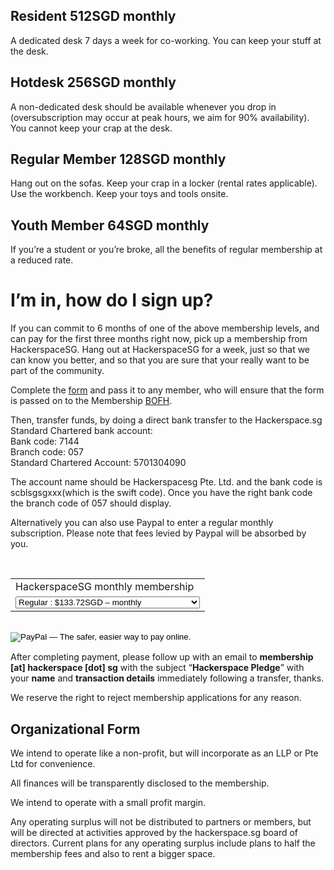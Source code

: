 ## Resident 512SGD monthly

A dedicated desk 7 days a week for co-working. You can keep your stuff at the desk.

## Hotdesk 256SGD monthly

A non-dedicated desk should be available whenever you drop in (oversubscription may occur at peak hours, we aim for 90% availability). You cannot keep your crap at the desk.

## Regular Member 128SGD monthly

Hang out on the sofas. Keep your crap in a locker (rental rates applicable).
Use the workbench. Keep your toys and tools onsite.

## Youth Member 64SGD monthly

If you’re a student or you’re broke, all the benefits of regular membership at a reduced rate.


# I’m in, how do I sign up?

<p>If you can commit to 6 months of one of the above membership levels, and can pay for the first three months right now, pick up a membership from HackerspaceSG. Hang out at HackerspaceSG for a week, just so that we can know you better, and so that you are sure that your really want to be part of the community.</p>

<p>Complete the <a href="/membership/MembershipAgreement.pdf" target="_blank">form</a> and pass it to any member, who will ensure that the form is passed on to the Membership <a href="http://en.wikipedia.org/wiki/Bastard_Operator_From_Hell">BOFH</a>.</p>

<p>Then, transfer funds, by doing a direct bank transfer to the Hackerspace.sg Standard Chartered bank account:<br>
Bank code: 7144<br>
Branch code: 057<br>
Standard Chartered Account: 5701304090</p>
<p>The account name should be Hackerspacesg Pte. Ltd. and the bank code is scblsgsgxxx(which is the swift code). Once you have the right bank code the branch code of 057 should display.</p>
<p>Alternatively you can also use Paypal to enter a regular monthly subscription. Please note that fees levied by Paypal will be absorbed by you.</p>

<form action="https://www.paypal.com/cgi-bin/webscr" method="post"><input type="hidden" name="cmd" value="_s-xclick"><br>
<input type="hidden" name="hosted_button_id" value="6YY74YT8UKT9E"><p></p>
<table>
<tbody>
<tr>
<td><input type="hidden" name="on0" value="HackerspaceSG monthly membership">HackerspaceSG monthly membership</td>
</tr>
<tr>
<td>
<select name="os0">
<option value="Regular">Regular : $133.72SGD – monthly</option>
<option value="Youth/Starving hacker">Youth/Starving hacker : $67.12SGD – monthly</option>
<option value="Hotdesker">Hotdesker : $266.91SGD – monthly</option>
<option value="Resident">Resident : $533.30SGD – monthly</option>
</select>
</td>
</tr>
</tbody>
</table>
<p><input type="hidden" name="currency_code" value="SGD"><br>
<input type="image" alt="PayPal — The safer, easier way to pay online." name="submit" src="https://www.paypalobjects.com/en_GB/SG/i/btn/btn_subscribeCC_LG.gif"><br>
<img alt="" src="https://www.paypalobjects.com/en_GB/i/scr/pixel.gif" width="1" height="1" border="0"></p>
</form>


<p>After completing payment, please follow up with an email to&nbsp;<strong>membership [at] hackerspace [dot] sg</strong>&nbsp;with the subject “<strong>Hackerspace Pledge</strong>” with your&nbsp;<strong>name</strong>&nbsp;and&nbsp;<strong>transaction details</strong>&nbsp;immediately following a transfer, thanks.</p>
<p>We reserve the right to reject membership applications for any reason.</p>
<h2>Organizational Form</h2>
<p>We intend to operate like a non-profit, but will incorporate as an LLP or Pte Ltd for convenience.</p>
<p>All finances will be transparently disclosed to the membership.</p>
<p>We intend to operate with a small profit margin.</p>
<p>Any operating surplus will not be distributed to partners or members, but will be directed at activities approved by the hackerspace.sg board of directors. Current plans for any operating surplus include plans to half the membership fees and also to rent a bigger space.</p>


